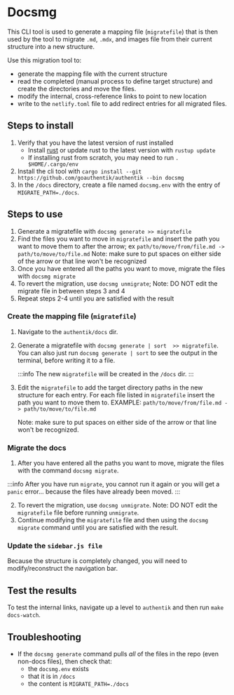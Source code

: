 # Docsmg

This CLI tool is used to generate a mapping file (`migratefile`) that is then used by the tool to migrate `.md`, `.mdx`, and images file from their current structure into a new structure.

Use this migration tool to:

- generate the mapping file with the current structure
- read the completed (manual process to define target structure) and create the directories and move the files.
- modify the internal, cross-reference links to point to new location
- write to the `netlify.toml` file to add redirect entries for all migrated files.

## Steps to install

1. Verify that you have the latest version of rust installed
    - Install [rust](rustup.rs) or update rust to the latest version with `rustup update`
    - If installing rust from scratch, you may need to run `. $HOME/.cargo/env`
2. Install the cli tool with `cargo install --git https://github.com/goauthentik/authentik --bin docsmg`
3. In the `/docs` directory, create a file named `docsmg.env` with the entry of `MIGRATE_PATH=./docs`.

## Steps to use

1. Generate a migratefile with `docsmg generate >> migratefile`
2. Find the files you want to move in `migratefile` and insert the path you want to move them to after the arrow; ex `path/to/move/from/file.md -> path/to/move/to/file.md` Note: make sure to put spaces on either side of the arrow or that line won't be recognized
3. Once you have entered all the paths you want to move, migrate the files with `docsmg migrate`
4. To revert the migration, use `docsmg unmigrate`; Note: DO NOT edit the migrate file in between steps 3 and 4
5. Repeat steps 2-4 until you are satisfied with the result

### Create the mapping file (`migratefile`)

1. Navigate to the `authentik/docs` dir.
2. Generate a migratefile with `docsmg generate | sort  >> migratefile`.
   You can also just run `docsmg generate | sort` to see the output in the terminal, before writing it to a file.

    :::info The new `migratefile` will be created in the `/docs` dir.
    :::

3. Edit the `migratefile` to add the target directory paths in the new structure for each entry.
   For each file listed in `migratefile` insert the path you want to move them to.
   EXAMPLE: `path/to/move/from/file.md -> path/to/move/to/file.md`

    Note: make sure to put spaces on either side of the arrow or that line won't be recognized.

### Migrate the docs

1. After you have entered all the paths you want to move, migrate the files with the command `docsmg migrate`.

:::info
After you have run `migrate`, you cannot run it again or you will get a `panic` error... because the files have already been moved.
:::

2. To revert the migration, use `docsmg unmigrate`.
   Note: DO NOT edit the `migratefile` file before running `unmigrate`.
3. Continue modifying the `migratefile` file and then using the `docsmg migrate` command until you are satisfied with the result.

### Update the `sidebar.js file`

Because the structure is completely changed, you will need to modify/reconstruct the navigation bar.

## Test the results

To test the internal links, navigate up a level to `authentik` and then run `make docs-watch`.

## Troubleshooting

- If the `docsmg generate` command pulls _all_ of the files in the repo (even non-docs files), then check that:
    - the `docsmg.env` exists
    - that it is in `/docs`
    - the content is `MIGRATE_PATH=./docs`
